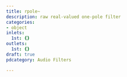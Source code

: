```yaml
---
title: rpole~
description: raw real-valued one-pole filter
categories:
- object
inlets:
  1st: {}
outlets:
  1st: {}
draft: true
pdcategory: Audio Filters

---
```


